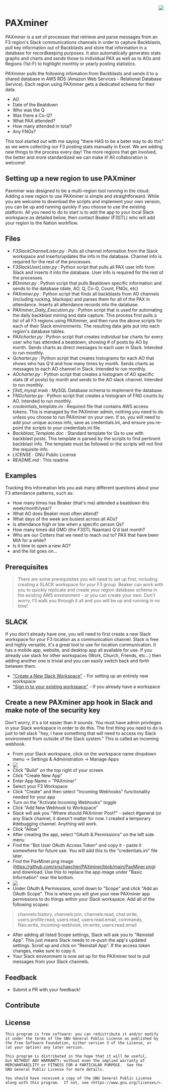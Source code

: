 <img src="https://f3nation.com/wp-content/uploads/2020/07/f3_2000x2000_circle-1024x1024-1-1024x1024-1-e1594083589231.png" align="right" />

# PAXminer
PAXminer is a set of processes that retrieve and parse messages from an F3 region's Slack communications channels in order to capture Backblasts, pull key information out of Backblasts and store that information in a database for recordkeeping purposes. It also automatically generates stats graphs and charts and sends those to individual PAX as well as to AOs and Regions (1st-F) to highlight monthly or yearly posting statistics.

PAXminer pulls the following infomation from Backblasts and sends it to a shared database in AWS RDS (Amazon Web Services - Relational Database Service). Each region using PAXminer gets a dedicated schema for their data.

- AO
- Date of the Beatdown
- Who was the Q
- Was there a Co-Q?
- What PAX attended?
- How many attended in total?
- Any FNGs?

This tool started out with me saying "there HAS to be a beter way to do this" as we were collecting our F3 posting stats manually in Excel. We are adding new things to the process every day! The more regions that get involved, the better and more standardized we can make it! All collaboration is welcome!



## Setting up a new region to use PAXminer
Paxminer was designed to be a multi-region tool running in the cloud. Adding a new region to use PAXminer is simple and straightforward. While you are welcome to download the scripts and implement your own version, you can be up and running quickly if you choose to use the existing platform. All you need to do to start is to add the app to your local Slack workspace as detailed below, then contact Beaker (F3STL) who will add your region to the Nation workflow.

## Files
- *F3SlackChannelLister.py* : Pulls all channel information from the Slack workspace and inserts/updates the info in the database. Channel info is required for the rest of the processes.
- *F3SlackUserLister.py* : Python script that pulls all PAX user info from Slack and inserts it into the database. User info is required for the rest of the processes.
- *BDminer.py* : Python script that pulls Beatdown specific information and sends to the database (date, AO, Q, Co-Q, Count, FNGs, etc)
- *PAXminer.py* : Python script that finds all backblasts from AO channels (including rucking, blackops) and parses them for all of the PAX in attendance. Inserts all attendance records into the database.
- *PAXminer_Daily_Execution.py* : Python script that is used for automating the daily backblast mining and data capture. This process first pulls a list of all F3 regions using PAXminer, and then runs the above scripts for each of their Slack environments. The resulting data gets put into each region's database tables.
- *PAXcharter.py* : Python script that creates individual bar charts for every user who has attended a beatdown, showing # of posts by AO by month. Sends charts as direct messages to each user in Slack. Intended to run monthly.
- *Qcharter.py* : Python script that creates histograms for each AO that shows who has Q'd and how many times by month. Sends charts as messages to each AO channel in Slack. Intended to run monthly.
- *AOcharter.py* : Python script that creates a histogram of AO specific stats (# of posts) by month and sends to the AO slack channel. Intended to run monthly.
- *f3stl_mysql.mwb* : MySQL Database schema to implement the database.
- *FNGcharter.py* : Python script that creates a histogram of FNG counts by AO. Intended to run monthly.
- *credeintials_template.ini* : Required file that contains AWS access tokens. This is managed by the PAXminer admin, nothing you need to do unless you choose to run PAXminer on your own. If so, you will need to add your unique access info, save as credentials.ini, and ensure you re-point the scripts to your credentials.ini file.
- *Backblast_Template.doc* : Standard template for Qs to use with backblast posts. This template is parsed by the scripts to find pertinent backblast info. The template must be followed or the scripts will not find the requisite info.
- *LICENSE* : GNU Public License
- *README.md* : This readme

## Examples
Tracking this information lets you ask many different questions about your F3 attendance patterns, such as:
- How many times has Beaker (that's me) attended a beatdown this week/month/year? 
- What AO does Beaker most often attend?
- What days of the week are busiest across all AOs?
- Is attendance high or low when a specific person Qs?
- How many times did GMO (the F3STL Naantan) Q'd last month?
- Who are our Cotters that we need to reach out to? PAX that have been MIA for a while?
- Is it time to open a new AO?
- and the list goes on...

## Prerequisites
> There are some prerequisites you will need to set up first, including creating a SLACK workspace for your F3 group.
> Beaker can work with you to quickly replicate and create your region database schema in the existing AWS environment - or you can create your own. 
> Don't worry, I'll walk you through it all and you will be up and running in no time!



## SLACK
If you don't already have one, you will need to first create a new Slack workspace for your F3 location as a communication channel. Slack is free and highly versatile, it's a great tool to use for location communication. It has a mobile app, website, and desktop app all available for use. If you already use slack for other workspaces (Work, Church, Friends, etc...) then adding another one is trivial and you can easily switch back and forth between them.

- ["Create a New Slack Workspace"](https://slack.com/get-started#/create) - For setting up an entirely new workspace
- ["Sign in to your existing workspace"](https://slack.com/signin#/signin) - If you already have a workspace

## Create a new PAXminer app hook in Slack and make note of the security key
Don't worry, it's a lot easier than it sounds. You must have admin privileges in your Slack workspace in order to do this. The first thing you need to do is just to tell slack "hey, I have something that will need to access my Slack environment from outside of the Slack system." This is called an incoming webhook.
- From your Slack workspace, click on the workspace name dropdown menu -> Settings & Administration -> Manage Apps 
- <img src="https://manula.r.sizr.io/large/user/12398/img/slack-admin-mngapps.png" align="center" />
- Click "Build" on the top right of your screen
- Click "Create New App"
- Enter App Name = "PAXminer"
- Select your F3 Workspace
- Click "Create" and then select "Incoming Webhooks" functionality needed for your app
- Turn on the "Activate Incoming Webhooks" toggle
- Click "Add New Webhook to Workspace"
- Slack will ask you "Where should PAXminer Post?" - select #general (or any Slack channel, it doesn't matter for now. I created a temporary #debugging channel. Anything will work.
- Click "Allow"
- After creating the app, select "OAuth & Permissions" on the left side menu
- Find the "Bot User OAuth Access Token" and copy it - paste it somewhere for future use. You will add this to the "credentials.ini" file later.
- Find the PaxMiner.png image (https://github.com/srschaecher/PAXminer/blob/main/PaxMiner.png) and download. Use this to replace the app image under "Basic Information" near the bottom.
- <img src="https://user-images.githubusercontent.com/563929/82573621-94be2b00-9bb8-11ea-991c-f7ae5cfffc15.png" align="center" /> 
- Under OAuth & Permissions, scroll down to "Scope" and click "Add an OAuth Scope". This is where you will give your new PAXminer app permissions to do things within your Slack workspace. Add all of the following scopes:
> channels:history, channels:join, channels:read, chat:write, users.profile:read, users:read, users:read.email, commands, files:write, incoming-webhook, im:write, users:read.email
- After adding all listed Scope settings, Slack will ask you to "Reinstall App". This just means Slack needs to re-push the app's updated settings. Scroll up and click on "Reinstall App". If the access token changes, make sure to copy it.
- Your Slack environment is now set up for the PAXminer tool to pull messages from your Slack channels.


## Feedback
- Submit a PR with your feedback!

## Contribute

## License

    This program is free software: you can redistribute it and/or modify
    it under the terms of the GNU General Public License as published by
    the Free Software Foundation, either version 3 of the License, or
    (at your option) any later version.

    This program is distributed in the hope that it will be useful,
    but WITHOUT ANY WARRANTY; without even the implied warranty of
    MERCHANTABILITY or FITNESS FOR A PARTICULAR PURPOSE.  See the
    GNU General Public License for more details.

    You should have received a copy of the GNU General Public License
    along with this program.  If not, see <https://www.gnu.org/licenses/>.

